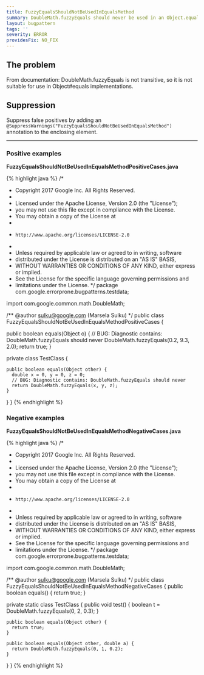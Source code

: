 ```yaml
---
title: FuzzyEqualsShouldNotBeUsedInEqualsMethod
summary: DoubleMath.fuzzyEquals should never be used in an Object.equals() method
layout: bugpattern
tags: ''
severity: ERROR
providesFix: NO_FIX
---
```


<!--
*** AUTO-GENERATED, DO NOT MODIFY ***
To make changes, edit the @BugPattern annotation or the explanation in docs/bugpattern.
-->

## The problem
From documentation: DoubleMath.fuzzyEquals is not transitive, so it is not suitable for use in Object#equals implementations.

## Suppression
Suppress false positives by adding an `@SuppressWarnings("FuzzyEqualsShouldNotBeUsedInEqualsMethod")` annotation to the enclosing element.

----------

### Positive examples
__FuzzyEqualsShouldNotBeUsedInEqualsMethodPositiveCases.java__

{% highlight java %}
/*
 * Copyright 2017 Google Inc. All Rights Reserved.
 *
 * Licensed under the Apache License, Version 2.0 (the "License");
 * you may not use this file except in compliance with the License.
 * You may obtain a copy of the License at
 *
 *     http://www.apache.org/licenses/LICENSE-2.0
 *
 * Unless required by applicable law or agreed to in writing, software
 * distributed under the License is distributed on an "AS IS" BASIS,
 * WITHOUT WARRANTIES OR CONDITIONS OF ANY KIND, either express or implied.
 * See the License for the specific language governing permissions and
 * limitations under the License.
 */
package com.google.errorprone.bugpatterns.testdata;

import com.google.common.math.DoubleMath;

/** @author sulku@google.com (Marsela Sulku) */
public class FuzzyEqualsShouldNotBeUsedInEqualsMethodPositiveCases {

  public boolean equals(Object o) {
    // BUG: Diagnostic contains: DoubleMath.fuzzyEquals should never
    DoubleMath.fuzzyEquals(0.2, 9.3, 2.0);
    return true;
  }

  private class TestClass {

    public boolean equals(Object other) {
      double x = 0, y = 0, z = 0;
      // BUG: Diagnostic contains: DoubleMath.fuzzyEquals should never
      return DoubleMath.fuzzyEquals(x, y, z);
    }
  }
}
{% endhighlight %}

### Negative examples
__FuzzyEqualsShouldNotBeUsedInEqualsMethodNegativeCases.java__

{% highlight java %}
/*
 * Copyright 2017 Google Inc. All Rights Reserved.
 *
 * Licensed under the Apache License, Version 2.0 (the "License");
 * you may not use this file except in compliance with the License.
 * You may obtain a copy of the License at
 *
 *     http://www.apache.org/licenses/LICENSE-2.0
 *
 * Unless required by applicable law or agreed to in writing, software
 * distributed under the License is distributed on an "AS IS" BASIS,
 * WITHOUT WARRANTIES OR CONDITIONS OF ANY KIND, either express or implied.
 * See the License for the specific language governing permissions and
 * limitations under the License.
 */
package com.google.errorprone.bugpatterns.testdata;

import com.google.common.math.DoubleMath;

/** @author sulku@google.com (Marsela Sulku) */
public class FuzzyEqualsShouldNotBeUsedInEqualsMethodNegativeCases {
  public boolean equals() {
    return true;
  }

  private static class TestClass {
    public void test() {
      boolean t = DoubleMath.fuzzyEquals(0, 2, 0.3);
    }

    public boolean equals(Object other) {
      return true;
    }

    public boolean equals(Object other, double a) {
      return DoubleMath.fuzzyEquals(0, 1, 0.2);
    }
  }
}
{% endhighlight %}

